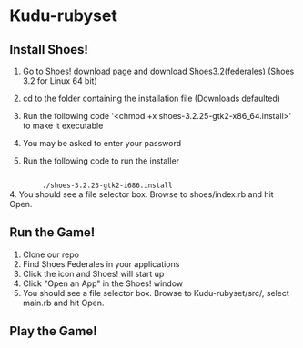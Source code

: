 # Kudu-rubyset

## Install Shoes!
1. Go to [Shoes! download page](http://shoesrb.com/downloads/) and download [Shoes3.2(federales)](https://shoes.mvmanila.com/public/shoes/shoes-3.2.25-gtk2-x86_64.install) (Shoes 3.2 for Linux 64 bit)
2. cd to the folder containing the installation file (Downloads defaulted)
3. Run the following code '<chmod +x shoes-3.2.25-gtk2-x86_64.install>' to make it executable
        
4. You may be asked to enter your password
5. Run the following code to run the installer
<code>
        ./shoes-3.2.23-gtk2-i686.install
</code>
4. You should see a file selector box. Browse to shoes/index.rb and hit Open.

## Run the Game!
1. Clone our repo
2. Find Shoes Federales in your applications
3. Click the icon and Shoes! will start up
4. Click "Open an App" in the Shoes! window
5. You should see a file selector box. Browse to Kudu-rubyset/src/, select main.rb and hit Open.

## Play the Game!


